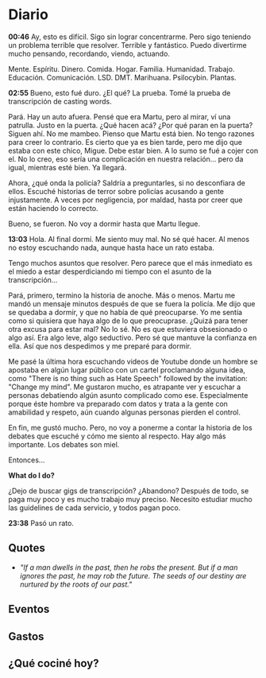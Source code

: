 # Diario
**00:46** Ay, esto es difícil. Sigo sin lograr concentrarme. Pero sigo teniendo un problema terrible que resolver. Terrible y fantástico. Puedo divertirme mucho pensando, recordando, viendo, actuando.

Mente. Espíritu. Dinero. Comida. Hogar. Familia. Humanidad. Trabajo. Educación. Comunicación. LSD. DMT. Marihuana. Psilocybin. Plantas.

**02:55** Bueno, esto fué duro. ¿El qué? La prueba. Tomé la prueba de transcripción de casting words.

Pará. Hay un auto afuera. Pensé que era Martu, pero al mirar, ví una patrulla. Justo en la puerta. ¿Qué hacen acá? ¿Por qué paran en la puerta? Siguen ahí. No me mambeo. Pienso que Martu está bien. No tengo razones para creer lo contrario. Es cierto que ya es bien tarde, pero me dijo que estaba con este chico, Migue. Debe estar bien. A lo sumo se fué a cojer con el. No lo creo, eso sería una complicación en nuestra relación... pero da igual, mientras esté bien. Ya llegará.

Ahora, ¿qué onda la policía? Saldría a preguntarles, si no desconfiara de ellos. Escuché historias de terror sobre policías acusando a gente injustamente. A veces por negligencia, por maldad, hasta por creer que están haciendo lo correcto.

Bueno, se fueron. No voy a dormir hasta que Martu llegue.

**13:03** Hola. Al final dormí. Me siento muy mal. No sé qué hacer. Al menos no estoy escuchando nada, aunque hasta hace un rato estaba.

Tengo muchos asuntos que resolver. Pero parece que el más inmediato es el miedo a estar desperdiciando mi tiempo con el asunto de la transcripción...

Pará, primero, termino la historia de anoche. Más o menos. Martu me mandó un mensaje minutos después de que se fuera la policía. Me dijo que se quedaba a dormir, y que no había de qué preocuparse. Yo me sentía como si quisiera que haya algo de lo que preocuprase. ¿Quizá para tener otra excusa para estar mal? No lo sé. No es que estuviera obsesionado o algo así. Era algo leve, algo seductivo. Pero sé que mantuve la confianza en ella. Así que nos despedimos y me preparé para dormir.

Me pasé la última hora escuchando videos de Youtube donde un hombre se apostaba en algún lugar público con un cartel proclamando alguna idea, como "There is no thing such as Hate Speech" followed by the invitation: "Change my mind". Me gustaron mucho, es atrapante ver y escuchar a personas debatiendo algún asunto complicado como ese. Especialmente porque éste hombre va preparado com datos y trata a la gente con amabilidad y respeto, aún cuando algunas personas pierden el control.

En fin, me gustó mucho. Pero, no voy a ponerme a contar la historia de los debates que escuché y cómo me siento al respecto. Hay algo más importante. Los debates son miel.

Entonces...

**What do I do?**

¿Dejo de buscar gigs de transcripción? ¿Abandono? Después de todo, se paga muy poco y es mucho trabajo muy preciso. Necesito estudiar mucho las guidelines de cada servicio, y todos pagan poco.

**23:38** Pasó un rato.



## Quotes
- *"If a man dwells in the past, then he robs the present. But if a man ignores the past, he may rob the future. The seeds of our destiny are nurtured by the roots of our past."*



## Eventos


## Gastos


## ¿Qué cociné hoy?

